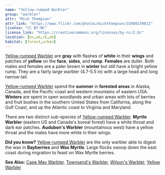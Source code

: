 ```yaml
---
name: "Yellow-rumped Warbler"
group: "warbler"
attr: "Mick Thompson"
attr_link: "https://www.flickr.com/photos/mickthompson/33480159813"
license: "CC BY-NC"
license_link: "https://creativecommons.org/licenses/by-nc/2.0/"
location: [bc,ab,sk,mb]
habitat: [forest,urban]
---
```

[Yellow-rumped Warbler](/birds/yellrump/) are **gray** with flashes of **white** in their **wings** and patches of **yellow** on the **face**, **sides**, and **rump**. **Females** are duller. Both males and females are a paler brown in **winter** but still have a bright yellow rump. They are a fairly large warbler (4.7-5.5 in) with a large head and long narrow tail.

[Yellow-rumped Warbler](/birds/yellrump/) spend the **summer** in **forested areas** in Alaska, Canada, and the Pacific coast and western mountains of eastern USA. **Winters** are spent in open woodlands and urban areas with lots of berries and fruit bushes in the southern United States from California, along the Gulf Coast, and up the Atlantic coast to Virginia and Maryland.

There are two distinct sub-species of [Yellow-rumped Warbler](/birds/yellrump/). **Myrtle Warbler** (eastern US and Canada's boreal forest) have a white throat and dark ear patches. **Audubon's Warbler** (mountainous west) have a yellow throat and the males have more white in their wings.

**Did you know?** [Yellow-rumped Warbler](/birds/yellrump/) are the only warbler able to digest the wax in **Bayberries** and **Wax Myrtle**. Large flocks swoop down the east coast during migration to feast on Wax Myrtle berries.

<!-- generated, do not edit -->
**See Also:**
[Cape May Warbler](/birds/capewarb/),
[Townsend's Warbler](/birds/townwarb/),
[Wilson's Warbler](/birds/wilswarb/),
[Yellow Warbler](/birds/yellwarb/)
